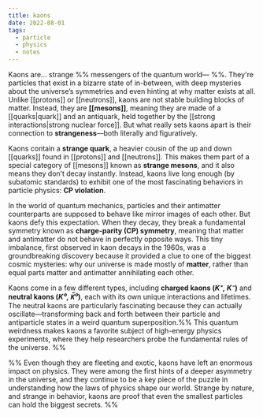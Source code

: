 ```yaml
---
title: kaons
date: 2022-08-01
tags:
  - particle
  - physics
  - notes
---
```

Kaons are... strange %% messengers of the quantum world— %%. They're particles that exist in a bizarre state of in-between, with deep mysteries about the universe’s symmetries and even hinting at why matter exists at all. Unlike [[protons]] or [[neutrons]], kaons are not stable building blocks of matter. Instead, they are **[[mesons]]**, meaning they are made of a [[quarks|quark]] and an antiquark, held together by the [[strong interactions|strong nuclear force]]. But what really sets kaons apart is their connection to **strangeness**—both literally and figuratively.

Kaons contain a **strange quark**, a heavier cousin of the up and down [[quarks]] found in [[protons]] and [[neutrons]]. This makes them part of a special category of [[mesons]] known as **strange mesons**, and it also means they don’t decay instantly. Instead, kaons live long enough (by subatomic standards) to exhibit one of the most fascinating behaviors in particle physics: **CP violation**.

In the world of quantum mechanics, particles and their antimatter counterparts are supposed to behave like mirror images of each other. But kaons defy this expectation. When they decay, they break a fundamental symmetry known as **charge-parity (CP) symmetry**, meaning that matter and antimatter do not behave in perfectly opposite ways. This tiny imbalance, first observed in kaon decays in the 1960s, was a groundbreaking discovery because it provided a clue to one of the biggest cosmic mysteries: why our universe is made mostly of **matter**, rather than equal parts matter and antimatter annihilating each other.

Kaons come in a few different types, including **charged kaons (_K⁺, K⁻_)** and **neutral kaons (_K⁰, K̅⁰_)**, each with its own unique interactions and lifetimes. The neutral kaons are particularly fascinating because they can actually oscillate—transforming back and forth between their particle and antiparticle states in a weird quantum superposition.%%  This quantum weirdness makes kaons a favorite subject of high-energy physics experiments, where they help researchers probe the fundamental rules of the universe. %%

%% Even though they are fleeting and exotic, kaons have left an enormous impact on physics. They were among the first hints of a deeper asymmetry in the universe, and they continue to be a key piece of the puzzle in understanding how the laws of physics shape our world. Strange by nature, and strange in behavior, kaons are proof that even the smallest particles can hold the biggest secrets. %%
